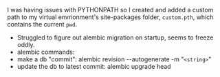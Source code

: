 I was having issues with PYTHONPATH so I created and added a custom path to my virtual envrionment's site-packages folder, `custom.pth`, which contains the current `pwd`.

- Struggled to figure out alembic migration on startup, seems to freeze oddly.
- alembic commands:
- make a db "commit": alembic revision --autogenerate -m "`<string>`"
- update the db to latest commit: alembic upgrade head
